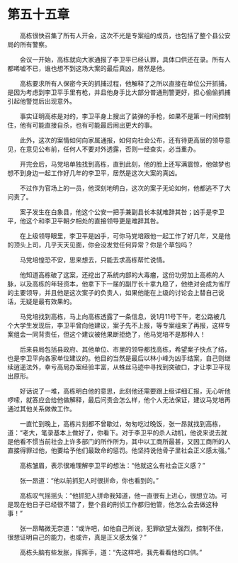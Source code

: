 #	第五十五章

　　高栋很快召集了所有人开会，这次不光是专案组的成员，也包括了整个县公安局的所有警察。

　　会议一开始，高栋就向大家通报了李卫平已经认罪，具体口供还在录。所有人都唏嘘不已，谁也想不到这场大案的最后真凶，居然是他。

　　高栋要求所有人保密今天的抓捕过程，他解释了之所以直接在单位公开抓捕，是因为考虑到李卫平手里有枪，并且他身手比大部分普通刑警更好，担心偷偷抓捕引起他警觉后出现意外。

　　事实证明高栋是对的，李卫平身上搜出了装弹的手枪，如果不是第一时间控制住，他有可能直接自杀，也有可能最后闹出更大的事。

　　此外，这次的案情如何向家属通报，如何向社会公布，还有待更高层的领导意见，在意见公布前，任何人不要对外透露，否则一经查实，必当重办。

　　开完会后，马党培单独找到高栋，直到此刻，他的脸上还写满震惊，他做梦也想不到身边一起工作好几年的李卫平，居然是这次大案的真凶。

　　不过作为官场上的一员，他深刻地明白，这次的案子无论如何，他都逃不了大问责了。

　　案子发生在白象县，他这个公安一把手兼副县长本就难辞其咎；凶手是李卫平，他这个和李卫平朝夕相处的直接领导更是难辞其咎。

　　在上级领导眼里，李卫平是凶手，可你马党培跟他一起工作了好几年，又是他的顶头上司，几乎天天见面，你会没发觉任何异常？你是个草包吗？

　　马党培惶恐不安，思来想去，只能去求高栋帮忙说情。

　　他知道高栋破了这案，还挖出了系统内部的大毒瘤，这份功劳加上高栋的人脉，以及高栋的年轻资本，他拿下下一届的副厅长十拿九稳了，他绝对会成为省厅的主要领导，并且他是这次案子的负责人，如果他能在上级的讨论会上替自己说话，无疑是最有效果的。

　　马党培找到高栋，马上向高栋透露了一条信息，说1月11号下午，老公路被几个大学生发现后，李卫平曾向他建议，案子先不上报，等专案组来了再报，这样专案组会一同背责任，但这个建议被他果断拒绝了，他马党培不是那种人！

　　后来县局包括县政府、其他单位、市里的领导都找高栋，希望案子快点了结，也是李卫平向各家单位建议的。他目的当然是最后以林小峰为凶手结案，自己则继续逍遥法外，幸亏高局办案经验丰富，从蛛丝马迹中寻找到突破口，才让李卫平现出原形。

　　好话说了一堆，高栋明白他的意思，此刻他还需要跟上级详细汇报，无心听他啰嗦，就答应会给他做解释，最后问责会怎么样，他个人无法保证，建议马党培再通过其他关系做做工作。

　　一直忙到晚上，高栋片刻都不曾歇过，匆匆吃过晚饭，张一昂就找到高栋，道：“老大，笔录基本上做好了，你看下。对于李卫平的杀人动机，他说来说去就是他看不惯当前社会上许多部门的所作所为，其中以工商所最甚，又因工商所的人直接得罪过他，他要给予他们最致命的惩罚。他坚持说他骨子里社会正义感太强。”

　　高栋皱眉，表示很难理解李卫平的想法：“他就这么有社会正义感？”

　　张一昂道：“他以前抓犯人时很拼命，你也看到的。”

　　高栋叹气摇摇头：“他抓犯人拼命我知道，他一直很有上进心，很想立功。可是现在他日子已经很不错了，整个县的刑侦工作都归他管，他怎么会去做这种事！”

　　张一昂略微无奈道：“或许吧，如他自己所说，犯罪欲望太强烈，控制不住，很想证明自己的能力，也或许，真是正义感太强？”

　　高栋头脑有些发胀，挥挥手，道：“先这样吧，我先看看他的口供。”
